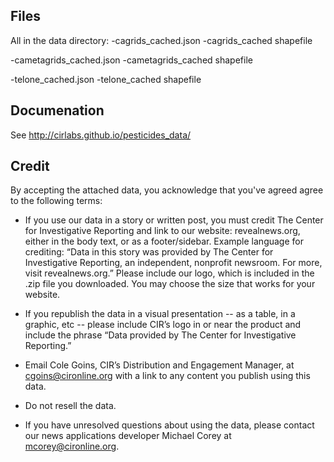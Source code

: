 ## Files

All in the data directory:
-cagrids_cached.json
-cagrids_cached shapefile

-cametagrids_cached.json
-cametagrids_cached shapefile

-telone_cached.json
-telone_cached shapefile

## Documenation

See http://cirlabs.github.io/pesticides_data/

## Credit

By accepting the attached data, you acknowledge that you've agreed agree to the following terms:

- If you use our data in a story or written post, you must credit The Center for Investigative Reporting and link to our website: revealnews.org, either in the body text, or as a footer/sidebar. Example language for crediting: “Data in this story was provided by The Center for Investigative Reporting, an independent, nonprofit newsroom. For more, visit revealnews.org.” Please include our logo, which is included in the .zip file you downloaded. You may choose the size that works for your website.

- If you republish the data in a visual presentation -- as a table, in a graphic, etc -- please include CIR’s logo in or near the product and include the phrase “Data provided by The Center for Investigative Reporting.”

- Email Cole Goins, CIR’s Distribution and Engagement Manager, at cgoins@cironline.org with a link to any content you publish using this data.

- Do not resell the data.

- If you have unresolved questions about using the data, please contact our news applications developer Michael Corey at mcorey@cironline.org.
